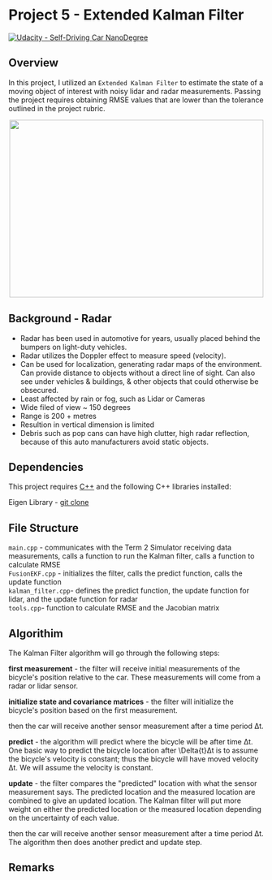 # Project 5 - Extended Kalman Filter

[![Udacity - Self-Driving Car NanoDegree](https://s3.amazonaws.com/udacity-sdc/github/shield-carnd.svg)](http://www.udacity.com/drive)  

Overview
---

In this project, I utilized an `Extended Kalman Filter` to estimate the state of a moving object of interest with noisy lidar and radar measurements. Passing the project requires obtaining RMSE values that are lower than the tolerance outlined in the project rubric.

<p align="center">
<img width="500" height="350" src="https://github.com/silverwhere/Self-Driving-Car-Nanodegree---Udacity/blob/main/Project%205%20-%20Extended%20Kalman%20Filter/kalman_filter_map.png"
</p>

Background - Radar
---

* Radar has been used in automotive for years, usually placed behind the bumpers on light-duty vehicles.  
* Radar utilizes the Doppler effect to measure speed (velocity). 
* Can be used for localization, generating radar maps of the environment.  Can provide distance to objects without a direct line of sight.  Can also see under vehicles & buildings, & other objects that could otherwise be obsecured.
* Least affected by rain or fog, such as Lidar or Cameras  
* Wide filed of view ~ 150 degrees
* Range is 200 + metres  
* Resultion in vertical dimension is limited  
* Debris such as pop cans can have high clutter, high radar reflection, because of this auto manufacturers avoid static objects.



Dependencies
---

This project requires [C++](https://isocpp.org/) and the following C++ libraries installed:  
  
  Eigen Library - [git clone](https://gitlab.com/libeigen/eigen.git) 
  
File Structure
---

`main.cpp` - communicates with the Term 2 Simulator receiving data measurements, calls a function to run the Kalman filter, calls a function to calculate RMSE  
`FusionEKF.cpp` - initializes the filter, calls the predict function, calls the update function  
`kalman_filter.cpp`- defines the predict function, the update function for lidar, and the update function for radar  
`tools.cpp`- function to calculate RMSE and the Jacobian matrix  
 
Algorithim
---

The Kalman Filter algorithm will go through the following steps:  

**first measurement** - the filter will receive initial measurements of the bicycle's position relative to the car. These measurements will come from a radar or lidar sensor.  


**initialize state and covariance matrices** - the filter will initialize the bicycle's position based on the first measurement.  

then the car will receive another sensor measurement after a time period Δt. 

**predict** - the algorithm will predict where the bicycle will be after time Δt. One basic way to predict the bicycle location after \Delta{t}Δt is to assume the bicycle's velocity is constant; thus the bicycle will have moved velocity Δt.  We will assume the velocity is constant.  

**update** - the filter compares the "predicted" location with what the sensor measurement says. The predicted location and the measured location are combined to give an updated location. The Kalman filter will put more weight on either the predicted location or the measured location depending on the uncertainty of each value.  

then the car will receive another sensor measurement after a time period Δt. The algorithm then does another predict and update step.
 
  
Remarks
---

